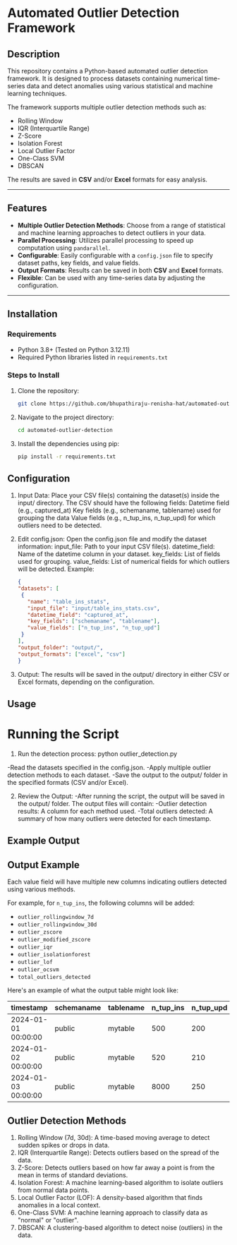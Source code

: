 # Automated Outlier Detection Framework

## Description

This repository contains a Python-based automated outlier detection framework. It is designed to process datasets containing numerical time-series data and detect anomalies using various statistical and machine learning techniques.

The framework supports multiple outlier detection methods such as:
- Rolling Window
- IQR (Interquartile Range)
- Z-Score
- Isolation Forest
- Local Outlier Factor
- One-Class SVM
- DBSCAN

The results are saved in **CSV** and/or **Excel** formats for easy analysis.

---

## Features

- **Multiple Outlier Detection Methods**: Choose from a range of statistical and machine learning approaches to detect outliers in your data.
- **Parallel Processing**: Utilizes parallel processing to speed up computation using `pandarallel`.
- **Configurable**: Easily configurable with a `config.json` file to specify dataset paths, key fields, and value fields.
- **Output Formats**: Results can be saved in both **CSV** and **Excel** formats.
- **Flexible**: Can be used with any time-series data by adjusting the configuration.

---

## Installation

### Requirements

- Python 3.8+ (Tested on Python 3.12.11)
- Required Python libraries listed in `requirements.txt`

### Steps to Install
1. Clone the repository:
   ```bash
   git clone https://github.com/bhupathiraju-renisha-hat/automated-outlier-detection.git
   
2. Navigate to the project directory:
    ```bash
    cd automated-outlier-detection

3. Install the dependencies using pip:
   ```bash
   pip install -r requirements.txt

## Configuration

1. Input Data: Place your CSV file(s) containing the dataset(s) inside the input/ directory.
The CSV should have the following fields:
Datetime field (e.g., captured_at)
Key fields (e.g., schemaname, tablename) used for grouping the data
Value fields (e.g., n_tup_ins, n_tup_upd) for which outliers need to be detected.

2. Edit config.json: Open the config.json file and modify the dataset information:
input_file: Path to your input CSV file(s).
datetime_field: Name of the datetime column in your dataset.
key_fields: List of fields used for grouping.
value_fields: List of numerical fields for which outliers will be detected.
Example:
   ```json
   {
   "datasets": [
    {
      "name": "table_ins_stats",
      "input_file": "input/table_ins_stats.csv",
      "datetime_field": "captured_at",
      "key_fields": ["schemaname", "tablename"],
      "value_fields": ["n_tup_ins", "n_tup_upd"]
    }
   ],
   "output_folder": "output/",
   "output_formats": ["excel", "csv"]
   }


3. Output: The results will be saved in the output/ directory in either CSV or Excel formats, depending on the configuration.

## Usage
# Running the Script
1. Run the detection process:
python outlier_detection.py

-Read the datasets specified in the config.json.
-Apply multiple outlier detection methods to each dataset.
-Save the output to the output/ folder in the specified formats (CSV and/or Excel).

2. Review the Output:
-After running the script, the output will be saved in the output/ folder. The output files will contain:
-Outlier detection results: A column for each method used.
-Total outliers detected: A summary of how many outliers were detected for each timestamp.

## Example Output
## Output Example

Each value field will have multiple new columns indicating outliers detected using various methods.

For example, for `n_tup_ins`, the following columns will be added:
- `outlier_rollingwindow_7d`
- `outlier_rollingwindow_30d`
- `outlier_zscore`
- `outlier_modified_zscore`
- `outlier_iqr`
- `outlier_isolationforest`
- `outlier_lof`
- `outlier_ocsvm`
- `total_outliers_detected`

Here's an example of what the output table might look like:

| timestamp           | schemaname | tablename | n_tup_ins | n_tup_upd | outlier_rollingwindow_7d | outlier_rollingwindow_30d | outlier_zscore | outlier_modified_zscore | outlier_iqr | outlier_isolationforest | outlier_lof | outlier_ocsvm | total_outliers_detected |
|---------------------|------------|-----------|-----------|-----------|---------------------------|----------------------------|----------------|--------------------------|--------------|---------------------------|--------------|----------------|---------------------------|
| 2024-01-01 00:00:00 | public     | mytable   | 500       | 200       | 0                         | 1                          | 0              | 0                        | 1            | 0                         | 1            | 0              | 3                         |
| 2024-01-02 00:00:00 | public     | mytable   | 520       | 210       | 0                         | 0                          | 0              | 0                        | 0            | 0                         | 0            | 0              | 0                         |
| 2024-01-03 00:00:00 | public     | mytable   | 8000      | 250       | 1                         | 1                          | 1              | 1                        | 1            | 1                         | 1            | 1              | 8                         |

## Outlier Detection Methods
1. Rolling Window (7d, 30d): A time-based moving average to detect sudden spikes or drops in data.
2. IQR (Interquartile Range): Detects outliers based on the spread of the data.
3. Z-Score: Detects outliers based on how far away a point is from the mean in terms of standard deviations.
4. Isolation Forest: A machine learning-based algorithm to isolate outliers from normal data points.
5. Local Outlier Factor (LOF): A density-based algorithm that finds anomalies in a local context.
6. One-Class SVM: A machine learning approach to classify data as "normal" or "outlier".
7. DBSCAN: A clustering-based algorithm to detect noise (outliers) in the data.




